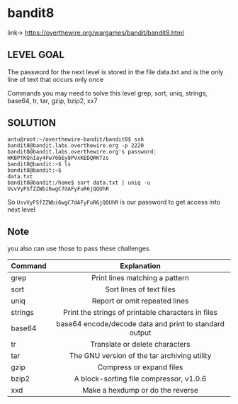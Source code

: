 # bandit8

link-> https://overthewire.org/wargames/bandit/bandit8.html

## LEVEL GOAL

The password for the next level is stored in the file data.txt and is the only line of text that occurs only once

Commands you may need to solve this level
grep, sort, uniq, strings, base64, tr, tar, gzip, bzip2, xx7

## SOLUTION

```
antu@root:~/overthewire-bandit/bandit8$ ssh bandit8@bandit.labs.overthewire.org -p 2220
bandit8@bandit.labs.overthewire.org's password: HKBPTKQnIay4Fw76bEy8PVxKEDQRKTzs
bandit8@bandit:~$ ls
bandit8@bandit:~$ 
data.txt
bandit8@bandit:/home$ sort data.txt | uniq -u
UsvVyFSfZZWbi6wgC7dAFyFuR6jQQUhR
````

So `UsvVyFSfZZWbi6wgC7dAFyFuR6jQQUhR` is our password to get access into next level

## Note
you also can use those to pass these challenges.

| Command  | Explanation  
| :------------ |:---------------:|
| grep     | Print lines matching a pattern |
| sort      | Sort lines of text files  |
| uniq | Report or omit repeated lines  |
| strings | Print the strings of printable characters in files |
| base64 | base64 encode/decode data and print to standard output |
| tr | Translate or delete characters  |
| tar | The GNU version of the tar archiving utility |
| gzip |  Compress or expand files  |
| bzip2 | A block-sorting file compressor, v1.0.6 |
| xxd | Make a hexdump or do the reverse |